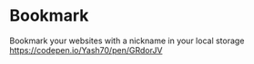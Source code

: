 # Bookmark

Bookmark your websites with a nickname in your local storage
https://codepen.io/Yash70/pen/GRdorJV
